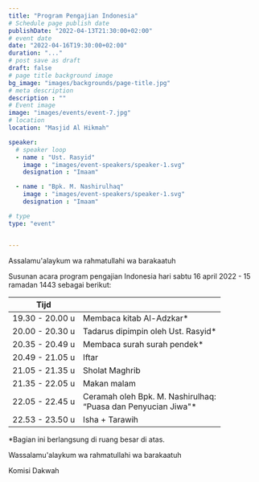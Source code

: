 ```yaml
---
title: "Program Pengajian Indonesia"
# Schedule page publish date
publishDate: "2022-04-13T21:30:00+02:00"
# event date
date: "2022-04-16T19:30:00+02:00"
duration: "..."
# post save as draft
draft: false
# page title background image
bg_image: "images/backgrounds/page-title.jpg"
# meta description
description : ""
# Event image
image: "images/events/event-7.jpg"
# location
location: "Masjid Al Hikmah"

speaker:
  # speaker loop
  - name : "Ust. Rasyid"
    image : "images/event-speakers/speaker-1.svg"
    designation : "Imaam"

  - name : "Bpk. M. Nashirulhaq"
    image : "images/event-speakers/speaker-1.svg"
    designation : "Imaam"

# type
type: "event"


---
```


Assalamu'alaykum wa rahmatullahi wa barakaatuh

Susunan acara program pengajian Indonesia hari sabtu 16 april 2022 - 15 ramadan 1443 sebagai berikut:

| Tijd |  |
|------|------|
| 19.30 - 20.00 u | Membaca kitab Al-Adzkar* |
| 20.00 - 20.30 u | Tadarus dipimpin oleh Ust. Rasyid* |
| 20.35 - 20.49 u | Membaca surah surah pendek* |
| 20.49 - 21.05 u | Iftar |
| 21.05 - 21.35 u | Sholat Maghrib |
| 21.35 - 22.05 u | Makan malam |
| 22.05 - 22.45 u | Ceramah oleh Bpk. M. Nashirulhaq: <br/>“Puasa dan Penyucian Jiwa"* |
| 22.53 - 23.50 u | Isha + Tarawih |

*Bagian ini berlangsung di ruang besar di atas.


Wassalamu'alaykum wa rahmatullahi wa barakaatuh

Komisi Dakwah